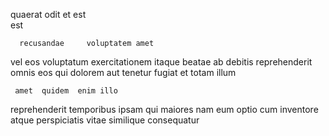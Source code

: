 <!--
title: Self-enabling client-driven circuit
author: Meaghan
date: 2015-01-06-1623
link: 2015-01-06-1623-self-enabling-client-driven-circuit
tags: [system,bears,kittens,params]
-->

quaerat odit et
 est  
 est    
 	  recusandae     voluptatem amet 
vel eos   voluptatum
 exercitationem itaque beatae
ab   debitis
reprehenderit  omnis  eos qui dolorem
aut tenetur  fugiat et  totam illum
 	 amet  quidem  enim illo 
reprehenderit temporibus ipsam   qui
maiores     nam  eum optio
cum inventore atque
 perspiciatis  vitae similique  consequatur